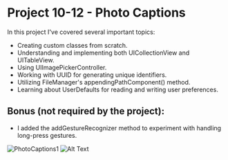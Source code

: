 # Project 10-12 - Photo Captions

In this project I've covered several important topics:

- Creating custom classes from scratch.
- Understanding and implementing both UICollectionView and UITableView.
- Using UIImagePickerController.
- Working with UUID for generating unique identifiers.
- Utilizing FileManager's appendingPathComponent() method.
- Learning about UserDefaults for reading and writing user preferences.

## Bonus (not required by the project):
- I added the addGestureRecognizer method to experiment with handling long-press gestures.



![PhotoCaptions1](https://media.giphy.com/media/v1.Y2lkPTc5MGI3NjExY2d4ZmgyZGVrOHRta2dhaTl1NzE4aXg2aDE2bGhsamg2aTBqdmRobSZlcD12MV9pbnRlcm5hbF9naWZfYnlfaWQmY3Q9Zw/6CfoXUHxonWmKyToIL/giphy.gif) ![Alt Text](https://media.giphy.com/media/v1.Y2lkPTc5MGI3NjExNDVoYzY0ZWE3N2tkM3MwN2U5bHRnNWJzdm9wdWRsZmNpdzh5Y3kwaiZlcD12MV9pbnRlcm5hbF9naWZfYnlfaWQmY3Q9Zw/XaFyKvlqQaH7xzHclR/giphy.gif)
